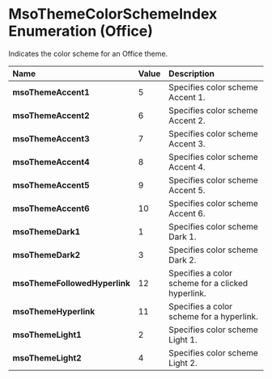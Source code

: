 
# MsoThemeColorSchemeIndex Enumeration (Office)

Indicates the color scheme for an Office theme.



|**Name**|**Value**|**Description**|
|:-----|:-----|:-----|
| **msoThemeAccent1**|5|Specifies color scheme Accent 1.|
| **msoThemeAccent2**|6|Specifies color scheme Accent 2.|
| **msoThemeAccent3**|7|Specifies color scheme Accent 3.|
| **msoThemeAccent4**|8|Specifies color scheme Accent 4.|
| **msoThemeAccent5**|9|Specifies color scheme Accent 5.|
| **msoThemeAccent6**|10|Specifies color scheme Accent 6.|
| **msoThemeDark1**|1|Specifies color scheme Dark 1.|
| **msoThemeDark2**|3|Specifies color scheme Dark 2.|
| **msoThemeFollowedHyperlink**|12|Specifies a color scheme for a clicked hyperlink.|
| **msoThemeHyperlink**|11|Specifies a color scheme for a hyperlink.|
| **msoThemeLight1**|2|Specifies color scheme Light 1.|
| **msoThemeLight2**|4|Specifies color scheme Light 2.|
